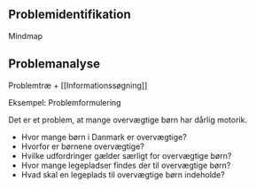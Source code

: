 
## Problemidentifikation
Mindmap
## Problemanalyse
Problemtræ + [[Informationssøgning]]

Eksempel: Problemformulering

Det er et problem, at mange overvægtige børn har dårlig motorik.

- Hvor mange børn i Danmark er overvægtige?
- Hvorfor er børnene overvægtige?
- Hvilke udfordringer gælder særligt for overvægtige børn?
- Hvor mange legepladser findes der til overvægtige børn?
- Hvad skal en legeplads til overvægtige børn indeholde?

